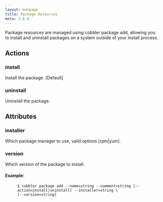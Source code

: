 ```yaml
---
layout: manpage
title: Package Resources
meta: 2.6.0
---
```


<p>Package resources are managed using cobbler package add, allowing you to install and uninstall packages on a system outside of your install process.</p>

<h2>Actions</h2>

<h3>install</h3>

<p>Install the package. [Default]</p>

<h3>uninstall</h3>

<p>Uninstall the package.</p>

<h2>Attributes</h2>

<h3>installer</h3>

<p>Which package manager to use, vaild options [rpm|yum].</p>

<h3>version</h3>

<p>Which version of the package to install.</p>

<h4>Example:</h4>

<p><figure class="highlight"><pre><code class="language-bash" data-lang="bash">$ cobbler package add --name=string --comment=string [--action=install|uninstall] --installer=string \
[--version=string]</code></pre></figure></p>
